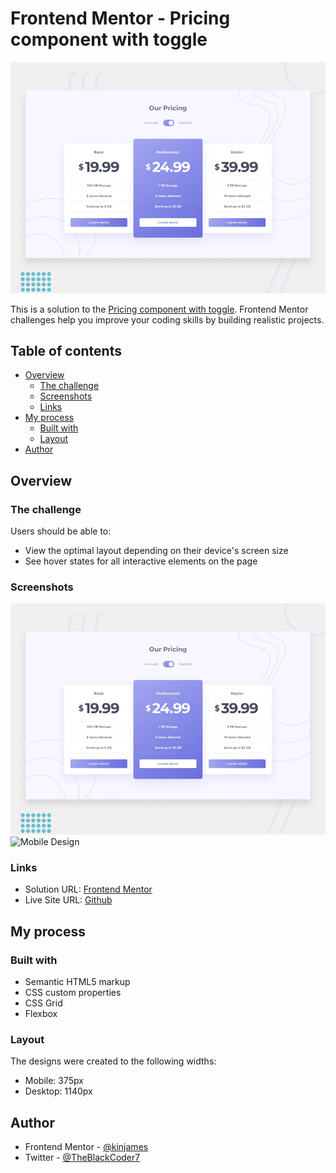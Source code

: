 # Frontend Mentor - Pricing component with toggle

![Design preview for the Pricing component with toggle coding challenge](./design/desktop-preview.jpg)

This is a solution to the [Pricing component with toggle](https://www.frontendmentor.io/challenges/pricing-component-with-toggle-8vPwRMIC/hub/pricing-component-with-toggle-6Hvl9yV8i2). Frontend Mentor challenges help you improve your coding skills by building realistic projects.

## Table of contents

- [Overview](#overview)
  - [The challenge](#the-challenge)
  - [Screenshots](#screenshots)
  - [Links](#links)
- [My process](#my-process)
  - [Built with](#built-with)
  - [Layout](#layout)
- [Author](#author)

## Overview

### The challenge

Users should be able to:

- View the optimal layout depending on their device's screen size
- See hover states for all interactive elements on the page

### Screenshots

![Desktop Design](./design/desktop-preview.jpg)
![Mobile Design](./design/mobile-design-anually.jpg)

### Links

- Solution URL: [Frontend Mentor](https://www.frontendmentor.io/solutions/time-tracking-dashboard-b90pz-qRSy)
- Live Site URL: [Github](https://kinjames.github.io/tip-calculator/)

## My process

### Built with

- Semantic HTML5 markup
- CSS custom properties
- CSS Grid
- Flexbox

### Layout

The designs were created to the following widths:

- Mobile: 375px
- Desktop: 1140px

## Author

- Frontend Mentor - [@kinjames](https://www.frontendmentor.io/profile/kinjames)
- Twitter - [@TheBlackCoder7](https://twitter.com/TheBlackCoder7)
